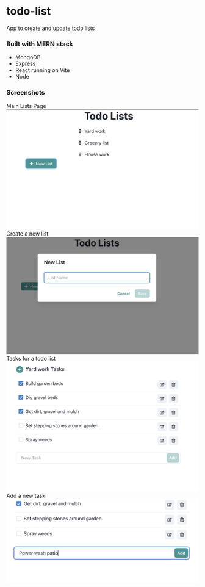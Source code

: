 # todo-list
App to create and update todo lists

### Built with MERN stack
- MongoDB
- Express
- React running on Vite
- Node

### Screenshots
Main Lists Page
![Main list of todo lists screenshot](./screenshots/todo_lists_main.png "Main list of todo lists")
Create a new list
![Create a new list screenshot](./screenshots/todo_lists_new_list.png "Create a new list")
Tasks for a todo list
![Tasks for a todo list screenshot](./screenshots/todo_lists_tasks.png "Tasks for a todo")
Add a new task
![Add a new task screenshot](./screenshots/todo_lists_new_task.png "Add a new task")


